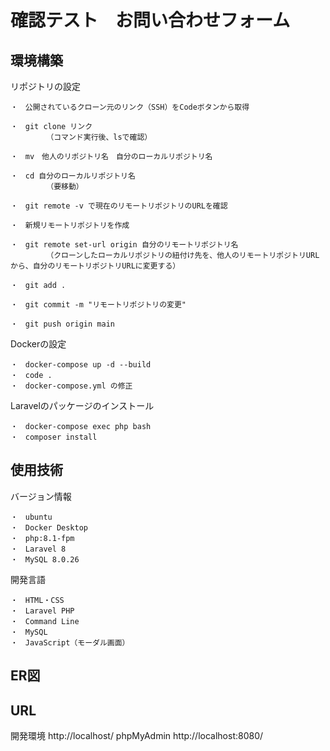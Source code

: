 # 確認テスト　お問い合わせフォーム

## 環境構築
リポジトリの設定

    ・　公開されているクローン元のリンク（SSH）をCodeボタンから取得
    
    ・　git clone リンク
            （コマンド実行後、lsで確認）
    
    ・　mv　他人のリポジトリ名　自分のローカルリポジトリ名
    
    ・　cd 自分のローカルリポジトリ名　
            （要移動）
    
    ・　git remote -v で現在のリモートリポジトリのURLを確認
    
    ・　新規リモートリポジトリを作成
    
    ・　git remote set-url origin 自分のリモートリポジトリ名
            （クローンしたローカルリポジトリの紐付け先を、他人のリモートリポジトリURLから、自分のリモートリポジトリURLに変更する）
    
    ・　git add .
    
    ・　git commit -m "リモートリポジトリの変更"
    
    ・　git push origin main

    
Dockerの設定

    ・　docker-compose up -d --build
    ・　code .
    ・　docker-compose.yml の修正

Laravelのパッケージのインストール

    ・　docker-compose exec php bash
    ・　composer install

    

## 使用技術
バージョン情報

    ・　ubuntu
    ・　Docker Desktop
    ・　php:8.1-fpm
    ・　Laravel 8
    ・　MySQL 8.0.26

開発言語

    ・　HTML・CSS
    ・　Laravel PHP
    ・　Command Line
    ・　MySQL
    ・　JavaScript（モーダル画面）

## ER図

## URL
開発環境     http://localhost/
phpMyAdmin  http://localhost:8080/
